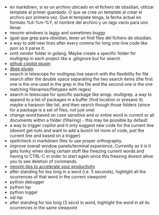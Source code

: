 - en markdown, si es un archivo ubicado en el fichero de obsidian, utilizar template al primer guardado. O que se cree un template al crear el archivo por primera vez. Que el template tenga, la fecha actual en formato %d-%m-%Y, el nombre del archivo y un tags vacío para uno llenar.
- neovim windows is laggy and sometimes buggy
- igual que grep para obsidian, tener un find files del fichero de obsidian.
- a way to add new lines after every comma for long one-line code like json so it parse it.
- omit vendor folder in golang. Maybe create a specific folder for multigrep in each project like a .gitignore but for search
- [github copilot plugin](https://github.com/github/copilot.vim)
- [dbee plugin](https://github.com/kndndrj/nvim-dbee)
- search in telescope for multigrep live search with the flexibility for file search after the double space separating the two search items (the first one is the one used in the grep in the file and the second one is the one matching filenames/filetypes with regex)
- search in telescope for specific package like amqp. multigrep. a way to append to a list of packages in a buffer (find location or presave it). maybe a harpoon like list, and then sesrch though those folders (since for a package is a set of files, not just one)
- change word based on case sensitive and or entire word in current or all documents within a folder (filtering) - this may be possible by default
- a way to trigger copilot and it only suggest new code for the current line (doesnt get nuts and want to add a bunch lot more of code, just the current line and based on a trigger)
- spellcheck in markdown files to use proper orthography.
- improve overall window panels/terminal experience. Currently as it is it gets funky when doing certain stuff like freezing current words and having to CTRL-C in order to start again since this freezing doesnt allow you to see deletion of commands. 
- [neovim tips to accelerate your productivity](https://www.youtube.com/watch?v=LaIa1tQFOSY&t=449s)
- after standing for too long in a word (i.e. 5 seconds), highlight all the ocurrences of that word in the current viewpoint
- python debugger
- python lsp
- python logger
- sql lsp
- after standing for too long (3 secs) in word, highlight the word in all its ocurrences in the same viewpoint

